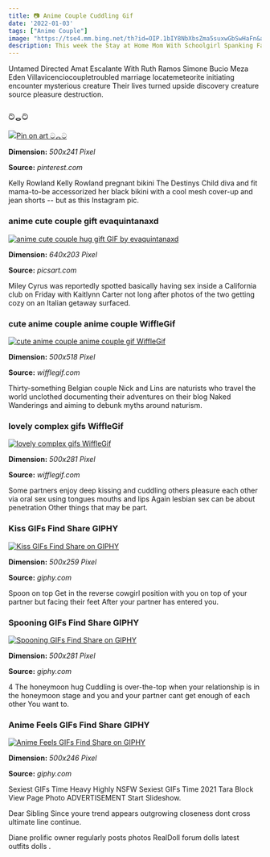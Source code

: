 ```yaml
---
title: 📷 Anime Couple Cuddling Gif
date: '2022-01-03'
tags: ["Anime Couple"]
image: "https://tse4.mm.bing.net/th?id=OIP.1bIY8NbXbsZma5suxwGbSwHaFn&amp;pid=15.1"
description: This week the Stay at Home Mom With Schoolgirl Spanking Fantasies Female 33 Manchester UK stay at home mothererotica writer heterosexual married 645 am Early
---
```




Untamed Directed Amat Escalante With Ruth Ramos Simone Bucio Meza Eden Villavicenciocoupletroubled marriage locatemeteorite initiating encounter mysterious creature Their lives turned upside discovery creature source pleasure destruction.



###  ටᆼට

[![Pin on  art ටᆼට](https://i.pinimg.com/originals/5a/a4/d7/5aa4d783948c46752eabba352952a1a1.gif)](https://i.pinimg.com/originals/5a/a4/d7/5aa4d783948c46752eabba352952a1a1.gif)


**Dimension:** _500x241 Pixel_ 

**Source:** _pinterest.com_ 


Kelly Rowland Kelly Rowland pregnant bikini The Destinys Child diva and fit mama-to-be accessorized her black bikini with a cool mesh cover-up and jean shorts -- but as this Instagram pic.


### anime cute couple gift evaquintanaxd

[![anime cute couple hug gift GIF by evaquintanaxd](https://cdn140.picsart.com/293996521005201.gif?to=min&amp;r=1024)](https://cdn140.picsart.com/293996521005201.gif?to=min&amp;r=1024)


**Dimension:** _640x203 Pixel_ 

**Source:** _picsart.com_ 


Miley Cyrus was reportedly spotted basically having sex inside a California club on Friday with Kaitlynn Carter not long after photos of the two getting cozy on an Italian getaway surfaced.


### cute anime couple anime couple WiffleGif

[![cute anime couple anime couple gif  WiffleGif](http://33.media.tumblr.com/a5512737f768e00f148ff2b280003600/tumblr_nw165taegy1udvy5wo1_500.gif)](http://33.media.tumblr.com/a5512737f768e00f148ff2b280003600/tumblr_nw165taegy1udvy5wo1_500.gif)


**Dimension:** _500x518 Pixel_ 

**Source:** _wifflegif.com_ 


Thirty-something Belgian couple Nick and Lins are naturists who travel the world unclothed documenting their adventures on their blog Naked Wanderings and aiming to debunk myths around naturism.


### lovely complex gifs WiffleGif

[![lovely complex gifs  WiffleGif](http://25.media.tumblr.com/f4da93523dbb69120ba3f0ad5993c763/tumblr_mutgsr36cX1srnvuqo1_500.gif)](http://25.media.tumblr.com/f4da93523dbb69120ba3f0ad5993c763/tumblr_mutgsr36cX1srnvuqo1_500.gif)


**Dimension:** _500x281 Pixel_ 

**Source:** _wifflegif.com_ 


Some partners enjoy deep kissing and cuddling others pleasure each other via oral sex using tongues mouths and lips Again lesbian sex can be about penetration Other things that may be part.


### Kiss GIFs Find Share GIPHY

[![Kiss GIFs  Find  Share on GIPHY](https://media.giphy.com/media/670MjR4Stk7sI/giphy.gif)](https://media.giphy.com/media/670MjR4Stk7sI/giphy.gif)


**Dimension:** _500x259 Pixel_ 

**Source:** _giphy.com_ 


Spoon on top Get in the reverse cowgirl position with you on top of your partner but facing their feet After your partner has entered you.


### Spooning GIFs Find Share GIPHY

[![Spooning GIFs  Find  Share on GIPHY](https://media.giphy.com/media/d4bkWHeB6Eny14nC/giphy.gif)](https://media.giphy.com/media/d4bkWHeB6Eny14nC/giphy.gif)


**Dimension:** _500x281 Pixel_ 

**Source:** _giphy.com_ 


4 The honeymoon hug Cuddling is over-the-top when your relationship is in the honeymoon stage and you and your partner cant get enough of each other You want to.


### Anime Feels GIFs Find Share GIPHY

[![Anime Feels GIFs  Find  Share on GIPHY](https://media.giphy.com/media/b9wQvtFlehup2/giphy.gif)](https://media.giphy.com/media/b9wQvtFlehup2/giphy.gif)


**Dimension:** _500x246 Pixel_ 

**Source:** _giphy.com_ 



 Sexiest GIFs Time Heavy Highly NSFW Sexiest GIFs Time 2021 Tara Block View Page Photo ADVERTISEMENT Start Slideshow.


Dear Sibling Since youre trend appears outgrowing closeness dont cross ultimate line continue.


Diane prolific owner regularly posts photos RealDoll forum dolls latest outfits dolls .




